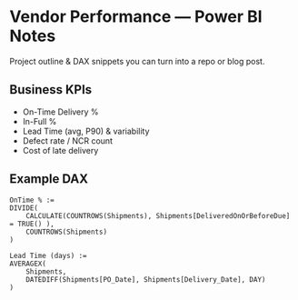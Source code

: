 # Vendor Performance — Power BI Notes

Project outline & DAX snippets you can turn into a repo or blog post.

## Business KPIs
- On-Time Delivery %
- In-Full %
- Lead Time (avg, P90) & variability
- Defect rate / NCR count
- Cost of late delivery

## Example DAX
```DAX
OnTime % :=
DIVIDE(
    CALCULATE(COUNTROWS(Shipments), Shipments[DeliveredOnOrBeforeDue] = TRUE() ),
    COUNTROWS(Shipments)
)
```

```DAX
Lead Time (days) :=
AVERAGEX(
    Shipments,
    DATEDIFF(Shipments[PO_Date], Shipments[Delivery_Date], DAY)
)
```

